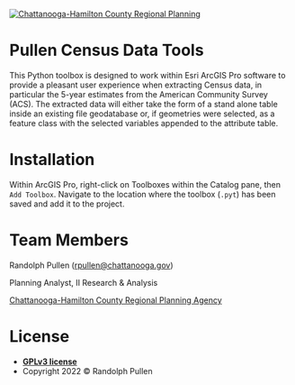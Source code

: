 <a href="http://chcrpa.org"><img src="https://chcrpa.org/wp-content/uploads/2017/01/chc-rpa-logo-1.png" title="Chattanooga-Hamilton County Regional Planning" alt="Chattanooga-Hamilton County Regional Planning"></a>


# <a name="pullen-census-data-tools"></a> Pullen Census Data Tools
This Python toolbox is designed to work within Esri ArcGIS Pro software to provide a pleasant user experience when extracting Census data, in particular the 5-year estimates from the American Community Survey (ACS).  The extracted data will either take the form of a stand alone table inside an existing file geodatabase or, if geometries were selected, as a feature class with the selected variables appended to the attribute table.  

# <a name="installation"></a>Installation
Within ArcGIS Pro, right-click on Toolboxes within the Catalog pane, then ```Add Toolbox```.  Navigate to the location where the toolbox (```.pyt```) has been saved and add it to the project.

# <a name="team-members"></a>Team Members
Randolph Pullen (<rpullen@chattanooga.gov>)

Planning Analyst, II Research & Analysis

<a href="http://chcrpa.org">Chattanooga-Hamilton County Regional Planning Agency</a>

# <a name="installation"></a>License
- **[GPLv3 license](https://www.gnu.org/licenses/gpl-3.0.en.html)**
- Copyright 2022 © Randolph Pullen
